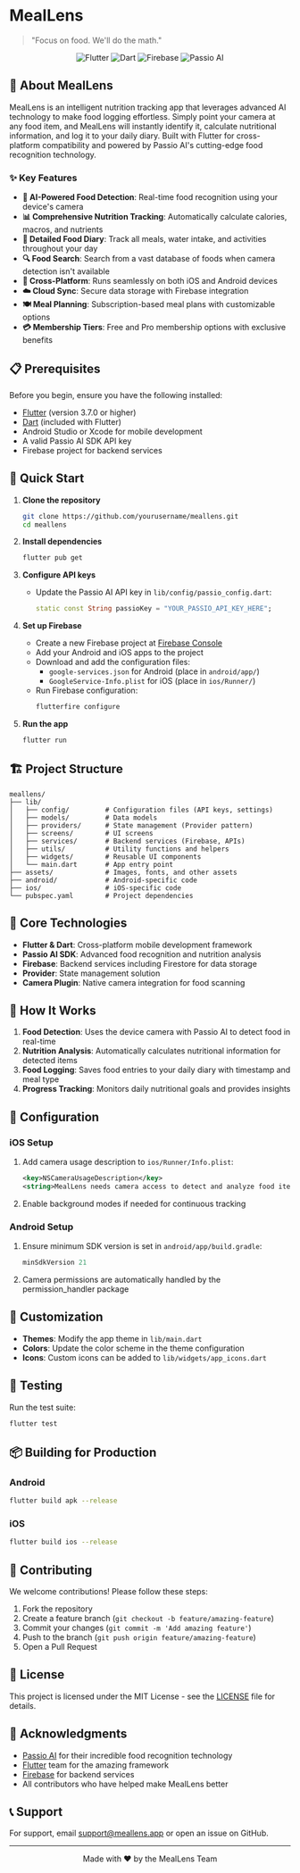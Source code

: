 # MealLens

> "Focus on food. We'll do the math."

<p align="center">
  <img src="https://img.shields.io/badge/Flutter-02569B?style=for-the-badge&logo=flutter&logoColor=white" alt="Flutter">
  <img src="https://img.shields.io/badge/Dart-0175C2?style=for-the-badge&logo=dart&logoColor=white" alt="Dart">
  <img src="https://img.shields.io/badge/Firebase-FFCA28?style=for-the-badge&logo=firebase&logoColor=black" alt="Firebase">
  <img src="https://img.shields.io/badge/Passio_AI-00D084?style=for-the-badge&logo=data:image/svg+xml;base64,PHN2ZyB3aWR0aD0iMjQiIGhlaWdodD0iMjQiIHZpZXdCb3g9IjAgMCAyNCAyNCIgZmlsbD0ibm9uZSIgeG1sbnM9Imh0dHA6Ly93d3cudzMub3JnLzIwMDAvc3ZnIj4KPHBhdGggZD0iTTEyIDJDNi40OCAyIDIgNi40OCAyIDEyQzIgMTcuNTIgNi40OCAyMiAxMiAyMkMxNy41MiAyMiAyMiAxNy41MiAyMiAxMkMyMiA2LjQ4IDE3LjUyIDIgMTIgMloiIGZpbGw9IndoaXRlIi8+Cjwvc3ZnPg==" alt="Passio AI">
</p>

## 📱 About MealLens

MealLens is an intelligent nutrition tracking app that leverages advanced AI technology to make food logging effortless. Simply point your camera at any food item, and MealLens will instantly identify it, calculate nutritional information, and log it to your daily diary. Built with Flutter for cross-platform compatibility and powered by Passio AI's cutting-edge food recognition technology.

### ✨ Key Features

- **🎯 AI-Powered Food Detection**: Real-time food recognition using your device's camera
- **📊 Comprehensive Nutrition Tracking**: Automatically calculate calories, macros, and nutrients
- **📝 Detailed Food Diary**: Track all meals, water intake, and activities throughout your day
- **🔍 Food Search**: Search from a vast database of foods when camera detection isn't available
- **📱 Cross-Platform**: Runs seamlessly on both iOS and Android devices
- **☁️ Cloud Sync**: Secure data storage with Firebase integration
- **🍽️ Meal Planning**: Subscription-based meal plans with customizable options
- **💳 Membership Tiers**: Free and Pro membership options with exclusive benefits

## 📋 Prerequisites

Before you begin, ensure you have the following installed:

- [Flutter](https://flutter.dev/docs/get-started/install) (version 3.7.0 or higher)
- [Dart](https://dart.dev/get-dart) (included with Flutter)
- Android Studio or Xcode for mobile development
- A valid Passio AI SDK API key
- Firebase project for backend services

## 🚀 Quick Start

1. **Clone the repository**
   ```bash
   git clone https://github.com/yourusername/meallens.git
   cd meallens
   ```

2. **Install dependencies**
   ```bash
   flutter pub get
   ```

3. **Configure API keys**
   - Update the Passio AI API key in `lib/config/passio_config.dart`:
     ```dart
     static const String passioKey = "YOUR_PASSIO_API_KEY_HERE";
     ```

4. **Set up Firebase**
   - Create a new Firebase project at [Firebase Console](https://console.firebase.google.com)
   - Add your Android and iOS apps to the project
   - Download and add the configuration files:
     - `google-services.json` for Android (place in `android/app/`)
     - `GoogleService-Info.plist` for iOS (place in `ios/Runner/`)
   - Run Firebase configuration:
     ```bash
     flutterfire configure
     ```

5. **Run the app**
   ```bash
   flutter run
   ```

## 🏗️ Project Structure

```
meallens/
├── lib/
│   ├── config/         # Configuration files (API keys, settings)
│   ├── models/         # Data models
│   ├── providers/      # State management (Provider pattern)
│   ├── screens/        # UI screens
│   ├── services/       # Backend services (Firebase, APIs)
│   ├── utils/          # Utility functions and helpers
│   ├── widgets/        # Reusable UI components
│   └── main.dart       # App entry point
├── assets/             # Images, fonts, and other assets
├── android/            # Android-specific code
├── ios/                # iOS-specific code
└── pubspec.yaml        # Project dependencies
```

## 🎯 Core Technologies

- **Flutter & Dart**: Cross-platform mobile development framework
- **Passio AI SDK**: Advanced food recognition and nutrition analysis
- **Firebase**: Backend services including Firestore for data storage
- **Provider**: State management solution
- **Camera Plugin**: Native camera integration for food scanning

## 📸 How It Works

1. **Food Detection**: Uses the device camera with Passio AI to detect food in real-time
2. **Nutrition Analysis**: Automatically calculates nutritional information for detected items
3. **Food Logging**: Saves food entries to your daily diary with timestamp and meal type
4. **Progress Tracking**: Monitors daily nutritional goals and provides insights

## 🔧 Configuration

### iOS Setup

1. Add camera usage description to `ios/Runner/Info.plist`:
   ```xml
   <key>NSCameraUsageDescription</key>
   <string>MealLens needs camera access to detect and analyze food items</string>
   ```

2. Enable background modes if needed for continuous tracking

### Android Setup

1. Ensure minimum SDK version is set in `android/app/build.gradle`:
   ```gradle
   minSdkVersion 21
   ```

2. Camera permissions are automatically handled by the permission_handler package

## 🎨 Customization

- **Themes**: Modify the app theme in `lib/main.dart`
- **Colors**: Update the color scheme in the theme configuration
- **Icons**: Custom icons can be added to `lib/widgets/app_icons.dart`

## 🧪 Testing

Run the test suite:
```bash
flutter test
```

## 📦 Building for Production

### Android
```bash
flutter build apk --release
```

### iOS
```bash
flutter build ios --release
```

## 🤝 Contributing

We welcome contributions! Please follow these steps:

1. Fork the repository
2. Create a feature branch (`git checkout -b feature/amazing-feature`)
3. Commit your changes (`git commit -m 'Add amazing feature'`)
4. Push to the branch (`git push origin feature/amazing-feature`)
5. Open a Pull Request

## 📝 License

This project is licensed under the MIT License - see the [LICENSE](LICENSE) file for details.

## 🙏 Acknowledgments

- [Passio AI](https://passio.ai/) for their incredible food recognition technology
- [Flutter](https://flutter.dev/) team for the amazing framework
- [Firebase](https://firebase.google.com/) for backend services
- All contributors who have helped make MealLens better

## 📞 Support

For support, email support@meallens.app or open an issue on GitHub.

---

<p align="center">Made with ❤️ by the MealLens Team</p>
